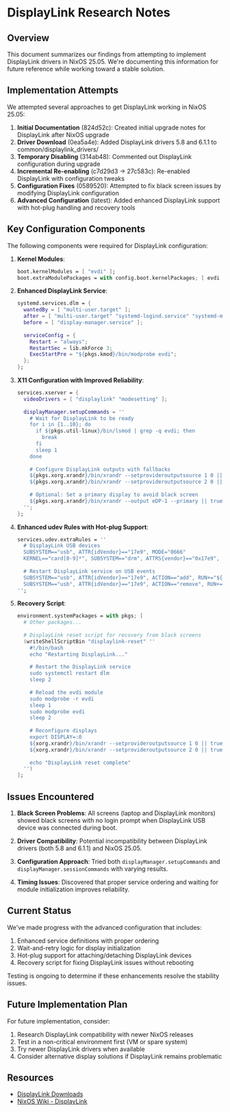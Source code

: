 # DisplayLink Research Notes

## Overview

This document summarizes our findings from attempting to implement DisplayLink drivers in NixOS 25.05. We're documenting this information for future reference while working toward a stable solution.

## Implementation Attempts

We attempted several approaches to get DisplayLink working in NixOS 25.05:

1. **Initial Documentation** (824d52c): Created initial upgrade notes for DisplayLink after NixOS upgrade
2. **Driver Download** (0ea5a4e): Added DisplayLink drivers 5.8 and 6.1.1 to common/displaylink_drivers/
3. **Temporary Disabling** (314ab48): Commented out DisplayLink configuration during upgrade
4. **Incremental Re-enabling** (c7d29d3 → 27c583c): Re-enabled DisplayLink with configuration tweaks
5. **Configuration Fixes** (0589520): Attempted to fix black screen issues by modifying DisplayLink configuration
6. **Advanced Configuration** (latest): Added enhanced DisplayLink support with hot-plug handling and recovery tools

## Key Configuration Components

The following components were required for DisplayLink configuration:

1. **Kernel Modules**:
   ```nix
   boot.kernelModules = [ "evdi" ];
   boot.extraModulePackages = with config.boot.kernelPackages; [ evdi ];
   ```

2. **Enhanced DisplayLink Service**:
   ```nix
   systemd.services.dlm = {
     wantedBy = [ "multi-user.target" ];
     after = [ "multi-user.target" "systemd-logind.service" "systemd-modules-load.service" ];
     before = [ "display-manager.service" ];
     
     serviceConfig = {
       Restart = "always";
       RestartSec = lib.mkForce 3;
       ExecStartPre = "${pkgs.kmod}/bin/modprobe evdi";
     };
   };
   ```

3. **X11 Configuration with Improved Reliability**:
   ```nix
   services.xserver = {
     videoDrivers = [ "displaylink" "modesetting" ];
     
     displayManager.setupCommands = ''
       # Wait for DisplayLink to be ready
       for i in {1..10}; do
         if ${pkgs.util-linux}/bin/lsmod | grep -q evdi; then
           break
         fi
         sleep 1
       done
       
       # Configure DisplayLink outputs with fallbacks
       ${pkgs.xorg.xrandr}/bin/xrandr --setprovideroutputsource 1 0 || true
       ${pkgs.xorg.xrandr}/bin/xrandr --setprovideroutputsource 2 0 || true
       
       # Optional: Set a primary display to avoid black screen
       ${pkgs.xorg.xrandr}/bin/xrandr --output eDP-1 --primary || true
     '';
   };
   ```

4. **Enhanced udev Rules with Hot-plug Support**:
   ```nix
   services.udev.extraRules = ''
     # DisplayLink USB devices
     SUBSYSTEM=="usb", ATTR{idVendor}=="17e9", MODE="0666"
     KERNEL=="card[0-9]*", SUBSYSTEM=="drm", ATTRS{vendor}=="0x17e9", TAG+="seat", TAG+="master-of-seat"
     
     # Restart DisplayLink service on USB events
     SUBSYSTEM=="usb", ATTR{idVendor}=="17e9", ACTION=="add", RUN+="${pkgs.systemd}/bin/systemctl restart dlm.service"
     SUBSYSTEM=="usb", ATTR{idVendor}=="17e9", ACTION=="remove", RUN+="${pkgs.systemd}/bin/systemctl restart dlm.service"
   '';
   ```

5. **Recovery Script**:
   ```nix
   environment.systemPackages = with pkgs; [
     # Other packages...
     
     # DisplayLink reset script for recovery from black screens
     (writeShellScriptBin "displaylink-reset" ''
       #!/bin/bash
       echo "Restarting DisplayLink..."
       
       # Restart the DisplayLink service
       sudo systemctl restart dlm
       sleep 2
       
       # Reload the evdi module
       sudo modprobe -r evdi
       sleep 1
       sudo modprobe evdi
       sleep 2
       
       # Reconfigure displays
       export DISPLAY=:0
       ${xorg.xrandr}/bin/xrandr --setprovideroutputsource 1 0 || true
       ${xorg.xrandr}/bin/xrandr --setprovideroutputsource 2 0 || true
       
       echo "DisplayLink reset complete"
     '')
   ];
   ```

## Issues Encountered

1. **Black Screen Problems**: All screens (laptop and DisplayLink monitors) showed black screens with no login prompt when DisplayLink USB device was connected during boot.

2. **Driver Compatibility**: Potential incompatibility between DisplayLink drivers (both 5.8 and 6.1.1) and NixOS 25.05.

3. **Configuration Approach**: Tried both `displayManager.setupCommands` and `displayManager.sessionCommands` with varying results.

4. **Timing Issues**: Discovered that proper service ordering and waiting for module initialization improves reliability.

## Current Status

We've made progress with the advanced configuration that includes:

1. Enhanced service definitions with proper ordering
2. Wait-and-retry logic for display initialization
3. Hot-plug support for attaching/detaching DisplayLink devices
4. Recovery script for fixing DisplayLink issues without rebooting

Testing is ongoing to determine if these enhancements resolve the stability issues.

## Future Implementation Plan

For future implementation, consider:

1. Research DisplayLink compatibility with newer NixOS releases
2. Test in a non-critical environment first (VM or spare system)
3. Try newer DisplayLink drivers when available
4. Consider alternative display solutions if DisplayLink remains problematic

## Resources

- [DisplayLink Downloads](https://www.synaptics.com/products/displaylink-graphics/downloads/ubuntu)
- [NixOS Wiki - DisplayLink](https://nixos.wiki/wiki/DisplayLink)